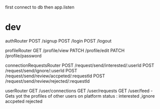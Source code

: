 first connect to db then app.listen

# dev
authRouter
POST /signup
POST /login
POST /logout

profileRouter
GET /profile/view
PATCH /profile/edit
PATCH /profile/password

connectionRequestsRouter
POST /request/send/interested/:userId
POST /request/send/ignore/:userId
POST /request/send/review/accpeted/:requestId
POST /request/send/review/rejected/:requestId

userRouter
GET /user/connections
GET /user/requests
GET /user/feed  - Gets yot the profiles of other users on platform
status : interested ,ignore  accpeted rejected